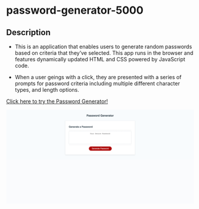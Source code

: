 # password-generator-5000

## Description

- This is an application that enables users to generate random passwords based on criteria that they’ve selected. This app runs in the browser and features dynamically updated HTML and CSS powered by JavaScript code.

- When a user geings with a click, they are presented with a series of prompts for password criteria including multiple different character types, and length options.

[Click here to try the Password Generator!](https://shaneconwell.github.io/password-generator-5000/)

![The Password Generator application displays a red button to "Generate Password".](./assets/screencapture-127-0-0-1-5500-index-html-2021-06-04-22_30_57.png)
